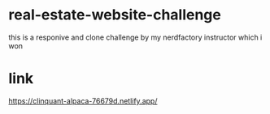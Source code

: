 # real-estate-website-challenge
this is a responive and clone challenge by my nerdfactory instructor which i won

# link
https://clinquant-alpaca-76679d.netlify.app/
